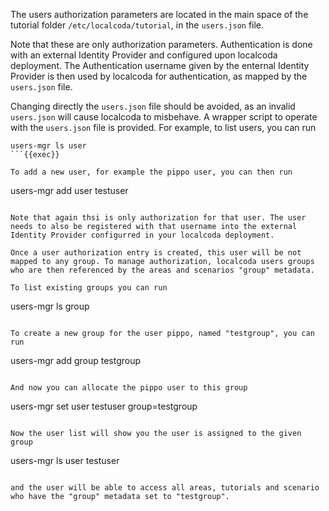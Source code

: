 The users authorization parameters are located in the main space of the tutorial folder `/etc/localcoda/tutorial`, in the `users.json` file.

Note that these are only authorization parameters. Authentication is done with an external Identity Provider and configured upon localcoda deployment. The Authentication username given by the enternal Identity Provider is then used by localcoda for authentication, as mapped by the `users.json` file.

Changing directly the `users.json` file should be avoided, as an invalid `users.json` will cause localcoda to misbehave. A wrapper script to operate with the `users.json` file is provided. For example, to list users, you can run

```
users-mgr ls user
```{{exec}}

To add a new user, for example the pippo user, you can then run

```
users-mgr add user testuser
```{{exec}}

Note that again thsi is only authorization for that user. The user needs to also be registered with that username into the external Identity Provider configurred in your localcoda deployment.

Once a user authorization entry is created, this user will be not mapped to any group. To manage authorization, localcoda users groups who are then referenced by the areas and scenarios "group" metadata.

To list existing groups you can run

```
users-mgr ls group
```{{exec}}

To create a new group for the user pippo, named "testgroup", you can run

```
users-mgr add group testgroup
```

And now you can allocate the pippo user to this group

```
users-mgr set user testuser group=testgroup
```{{exec}}

Now the user list will show you the user is assigned to the given group

```
users-mgr ls user testuser
```{{exec}}

and the user will be able to access all areas, tutorials and scenario who have the "group" metadata set to "testgroup".
